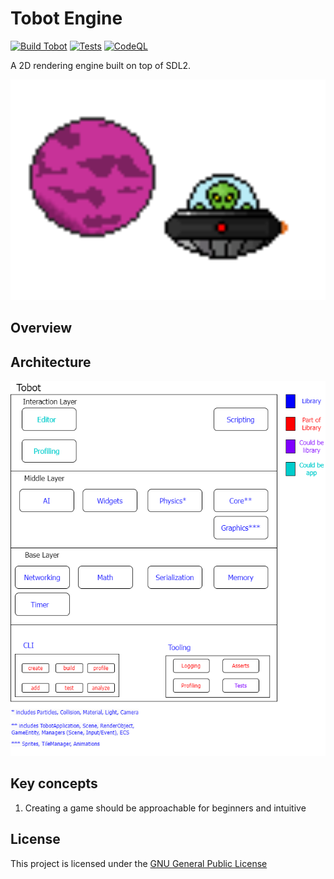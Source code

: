 # Tobot Engine

[![Build Tobot](https://github.com/jksevend/tobot-engine/actions/workflows/build.yaml/badge.svg)](https://github.com/jksevend/tobot-engine/actions/workflows/build.yaml)
[![Tests](https://github.com/jksevend/tobot-engine/actions/workflows/tests.yaml/badge.svg)](https://github.com/jksevend/tobot-engine/actions/workflows/tests.yaml)
[![CodeQL](https://github.com/jksevend/tobot-engine/actions/workflows/codeql.yaml/badge.svg)](https://github.com/jksevend/tobot-engine/actions/workflows/codeql.yaml)

A 2D rendering engine built on top of SDL2.

![Tobot inspitarational picture](./assets/inspirational_picture.png)

## Overview

## Architecture

![Tobot Architecture](./assets/tobot_architecture.drawio.png)

## Key concepts

1. Creating a game should be approachable for beginners and intuitive

## License

This project is licensed under the [GNU General Public License](LICENSE)
